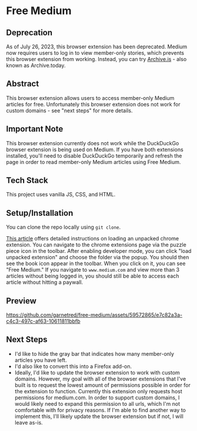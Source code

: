 # Free Medium

## Deprecation
As of July 26, 2023, this browser extension has been deprecated. Medium now requires users to log in to view member-only stories, which prevents this browser extension from working. Instead, you can try [Archive.is](http://archive.is) - also known as Archive.today.

## Abstract
This browser extension allows users to access member-only Medium articles for free. Unfortunately this browser extension does not work for custom domains - see "next steps" for more details. 

## Important Note 
This browser extension currently does not work while the DuckDuckGo browser extension is being used on Medium. If you have both extensions installed, you'll need to disable DuckDuckGo temporarily and refresh the page in order to read member-only Medium articles using Free Medium. 

## Tech Stack
This project uses vanilla JS, CSS, and HTML. 

## Setup/Installation
You can clone the repo locally using `git clone`. 

[This article](https://developer.chrome.com/docs/extensions/mv3/getstarted/development-basics/#load-unpacked) offers detailed instructions on loading an unpacked chrome extension. You can navigate to the chrome extensions page via the puzzle piece icon in the toolbar. After enabling developer mode, you can click "load unpacked extension" and choose the folder via the popup. You should then see the book icon appear in the toolbar. When you click on it, you can see "Free Medium." If you navigate to `www.medium.com` and view more than 3 articles without being logged in, you should still be able to access each article without hitting a paywall. 

## Preview



https://github.com/garnetred/free-medium/assets/59572865/e7c82a3a-c4c3-497c-af63-10611811bbfb



## Next Steps
- I'd like to hide the gray bar that indicates how many member-only articles you have left. 
- I'd also like to convert this into a Firefox add-on. 
- Ideally, I'd like to update the browser extension to work with custom domains. However, my goal with all of the browser extensions that I've built is to request the lowest amount of permissions possible in order for the extension to function. Currently this extension only requests host permissions for medium.com. In order to support custom domains, I would likely need to expand this permission to all urls, which I'm not comfortable with for privacy reasons. If I'm able to find another way to implement this, I'll likely update the browser extension but if not, I will leave as-is. 

